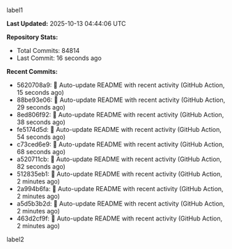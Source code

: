 
label1 
<!-- ACTIVITY_START -->
**Last Updated:** 2025-10-13 04:44:06 UTC

**Repository Stats:**
- Total Commits: 84814
- Last Commit: 16 seconds ago

**Recent Commits:**
- 5620708a9: 🤖 Auto-update README with recent activity (GitHub Action, 15 seconds ago)
- 88be93e06: 🤖 Auto-update README with recent activity (GitHub Action, 29 seconds ago)
- 8ed806f92: 🤖 Auto-update README with recent activity (GitHub Action, 38 seconds ago)
- fe5174d5d: 🤖 Auto-update README with recent activity (GitHub Action, 54 seconds ago)
- c73ced6e9: 🤖 Auto-update README with recent activity (GitHub Action, 68 seconds ago)
- a520711cb: 🤖 Auto-update README with recent activity (GitHub Action, 82 seconds ago)
- 512835eb1: 🤖 Auto-update README with recent activity (GitHub Action, 2 minutes ago)
- 2a994b6fa: 🤖 Auto-update README with recent activity (GitHub Action, 2 minutes ago)
- a5d5b3b2d: 🤖 Auto-update README with recent activity (GitHub Action, 2 minutes ago)
- 463d2cf9f: 🤖 Auto-update README with recent activity (GitHub Action, 2 minutes ago)
<!-- ACTIVITY_END -->

label2
